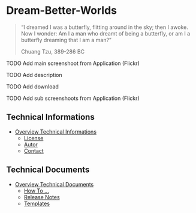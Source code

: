 Dream-Better-Worlds
===

> “I dreamed I was a butterfly, flitting around in the sky; then I awoke. Now I 
> wonder: Am I a man who dreamt of being a butterfly, or am I a butterfly dreaming 
> that I am a man?”
> 
> Chuang Tzu, 389-286 BC


TODO Add main screenshoot from Application (Flickr)



TODO Add description



TODO Add download



TODO Add sub screenshoots from Application (Flickr)



Technical Informations
---
* [Overview Technical Informations]
    - [License]
    - [Autor]
    - [Contact]


Technical Documents
---
* [Overview Technical Documents]
    - [How To ...]
    - [Release Notes]
    - [Templates]



[//]: # (Links for Technical Informations)
[Overview Technical Informations]:DBW-Application/documents/general/TechnicalInformations.md
[License]:DBW-Application/documents/general/TechnicalInformations.md#License
[Autor]:DBW-Application/documents/general/TechnicalInformations.md#Autor
[Contact]:DBW-Application/documents/general/TechnicalInformations.md#Contact




[//]: # (Links for Technical Documents)
[Overview Technical Documents]:DBW-Application/documents/general/TechnicalDocuments.md
[How To ...]:DBW-Application/documents/general/TechnicalDocuments.md#HowTo
[Release Notes]:DBW-Application/documents/general/TechnicalDocuments.md#ReleaseNotes
[Templates]:DBW-Application/documents/general/TechnicalDocuments.md#Templates
